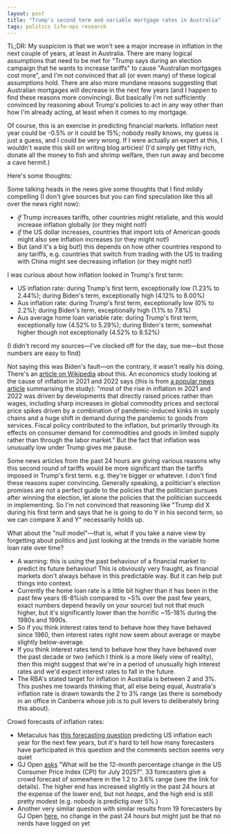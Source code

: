 ```yaml
---
layout: post
title: "Trump's second term and variable mortgage rates in Australia"
tags: politics life-ops research
---
```

TL;DR: My suspicion is that we won't see a major increase in inflation in the next couple of years, at least in Australia. There are many logical assumptions that need to be met for "Trump says during an election campaign that he wants to increase tariffs" to cause "Australian mortgages cost more", and I'm not convinced that all (or even many) of these logical assumptions hold. There are also more mundane reasons suggesting that Australian mortgages will decrease in the next few years (and I happen to find these reasons more convincing). But basically I'm not sufficiently convinced by reasoning about Trump's policies to act in any way other than how I'm already acting, at least when it comes to my mortgage.  

Of course, this is an exercise in predicting financial markets. Inflation next year could be -0.5% or it could be 15%; nobody really knows, my guess is just a guess, and I could be very wrong. If I were actually an expert at this, I wouldn't waste this skill on writing blog articles! (I'd simply get filthy rich, donate all the money to fish and shrimp welfare, then run away and become a cave hermit.)

Here's some thoughts:

Some talking heads in the news give some thoughts that I find mildly compelling (I don't give sources but you can find speculation like this all over the news right now):
- *if* Trump increases tariffs, other countries might retaliate, and this would increase inflation globally (or they might not!)
- *if* the US dollar increases, countries that import lots of American goods might also see inflation increases (or they might not!)
- But (and it's a big but!) this depends on how other countries respond to any tariffs, e.g. countries that switch from trading with the US to trading with China might see decreasing inflation (or they might not!)

I was curious about how inflation looked in Trump's first term:
- US inflation rate: during Trump's first term, exceptionally low (1.23% to 2.44%); during Biden's term, exceptionally high (4.12% to 8.00%)
- Aus inflation rate: during Trump's first term, exceptionally low (0% to 2.2%); during Biden's term, exceptionally high (1.1% to 7.8%)
- Aus average home loan variable rate: during Trump's first term, exceptionally low (4.52% to 5.29%); during Biden's term, somewhat higher though not exceptionally (4.52% to 8.52%)

(I didn't record my sources—I've clocked off for the day, sue me—but those numbers are easy to find)

Not saying this was Biden's fault—on the contrary, it wasn't really his doing. There's an [article on Wikipedia](https://en.wikipedia.org/wiki/2021%E2%80%932023_inflation_surge) about this. An economics study looking at the cause of inflation in 2021 and 2022 says (this is from [a popular news article](https://www.brookings.edu/articles/what-caused-the-u-s-pandemic-era-inflation/) summarising the study):
"most of the rise in inflation in 2021 and 2022 was driven by developments that directly raised prices rather than wages, including sharp increases in global commodity prices and sectoral price spikes driven by a combination of pandemic-induced kinks in supply chains and a huge shift in demand during the pandemic to goods from services. Fiscal policy contributed to the inflation, but primarily through its effects on consumer demand for commodities and goods in limited supply rather than through the labor market."
But the fact that inflation was unusually low under Trump gives me pause.

Some news articles from the past 24 hours are giving various reasons why this second round of tariffs would be more significant than the tariffs imposed in Trump's first term. e.g. they're bigger or whatever. I don't find these reasons super convincing. Generally speaking, a politician's election promises are not a perfect guide to the policies that the politician pursues after winning the election, let alone the policies that the politician succeeds in implementing. So I'm not convinced that reasoning like "Trump did X during his first term and says that he is going to do Y in his second term, so we can compare X and Y" necessarily holds up.

What about the "null model"—that is, what if you take a naive view by forgetting about politics and just looking at the trends in the variable home loan rate over time?
- A warning: this is using the past behaviour of a financial market to predict its future behaviour! This is obviously very fraught, as financial markets don't always behave in this predictable way. But it can help put things into context.
- Currently the home loan rate is a little bit higher than it has been in the past few years (6-8%ish compared to ~5% over the past few years, exact numbers depend heavily on your source) but not that much higher, but it's significantly lower than the horrific ~15-18% during the 1980s and 1990s.
- So if you think interest rates tend to behave how they have behaved since 1960, then interest rates right now seem about average or maybe slightly below-average.
- If you think interest rates tend to behave how they have behaved over the past decade or two (which I think is a more likely view of reality), then this might suggest that we're in a period of unusually high interest rates and we'd expect interest rates to fall in the future.
- The RBA's stated target for inflation in Australia is between 2 and 3%. This pushes me towards thinking that, all else being equal, Australia's inflation rate is drawn towards the 2 to 3% range (as there is somebody in an office in Canberra whose job is to pull levers to deliberately bring this about).

Crowd forecasts of inflation rates:
- Metaculus has [this forecasting question](https://www.metaculus.com/questions/13973/us-annual-headline-cpi-inflation/) predicting US inflation each year for the next few years, but it's hard to tell how many forecasters have participated in this question and the comments section seems very quiet  
- GJ Open [asks](https://www.gjopen.com/questions/3564-what-will-be-the-12-month-percentage-change-in-the-us-consumer-price-index-cpi-for-july-2025/crowd_forecast) "What will be the 12-month percentage change in the US Consumer Price Index (CPI) for July 2025?". 33 forecasters give a crowd forecast of somewhere in the 1.2 to 3.6% range (see the link for details). The higher end has increased slightly in the past 24 hours at the expense of the lower end, but not *heaps*, and the high end is still pretty modest (e.g. nobody is predictig over 5%.)
- Another very similar question with similar results from 19 forecasters by GJ Open [here](https://www.gjopen.com/questions/3750-what-will-be-the-year-over-year-percentage-change-in-the-personal-consumption-expenditures-pce-price-index-excluding-food-and-energy-aka-core-for-april-2025/crowd_forecast), no change in the past 24 hours but might just be that no nerds have logged on yet
